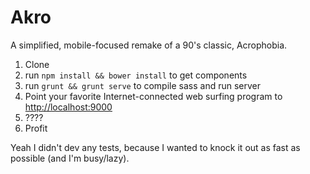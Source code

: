 Akro
====

A simplified, mobile-focused remake of a 90's classic, Acrophobia.

1. Clone
2. run `npm install && bower install` to get components
3. run `grunt && grunt serve` to compile sass and run server
4. Point your favorite Internet-connected web surfing program to [http://localhost:9000](http://localhost:9000)
5. ????
6. Profit

Yeah I didn't dev any tests, because I wanted to knock it out as fast as possible (and I'm busy/lazy).
